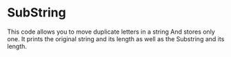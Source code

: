 # SubString

This code allows you to move duplicate letters in a string 
And stores only one.
It prints the original string and its length as well as the 
Substring and its length. 
